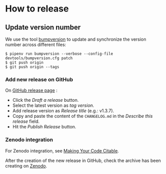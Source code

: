 # How to release


## Update version number

We use the tool [bumpversion](https://github.com/peritus/bumpversion) to update and synchronize the version number
across different files:
```
$ pipenv run bumpversion --verbose --config-file devtools/bumpversion.cfg patch
$ git push origin
$ git push origin --tags
```


### Add new release on GitHub

On [GitHub release page](https://github.com/pierrepo/autoclassweb/releases) :

- Click the *Draft a release* button.
- Select the latest version as *tag version*.
- Add release version as *Release title* (e.g.: v1.3.7).
- Copy and paste the content of the `CHANGELOG.md` in the *Describe this release* field.
- Hit the *Publish Release* button.


### Zenodo integration

For Zenodo integration, see [Making Your Code Citable](https://guides.github.com/activities/citable-code/).

After the creation  of the new release in GitHub, check the archive has been creating on [Zenodo](https://zenodo.org/deposit).

